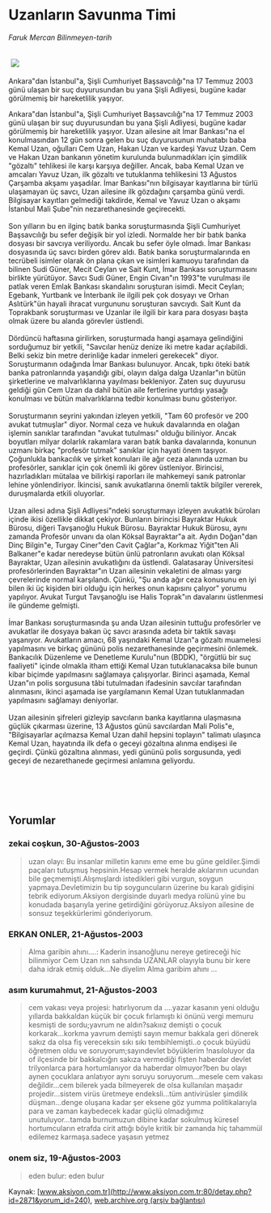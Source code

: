# Uzanların Savunma Timi

*Faruk Mercan Bilinmeyen-tarih*

<div>
 <font>
  <img border="0" height="1" src="/web/20050315025934im_/http://www.aksiyon.com.tr/images/blank.gif"/>
 </font>
 <font class="content">
  <p>
   <img border="0" hspace="5" src="http://web.archive.org/web/20050315025934im_/http://www.aksiyon.com.tr/resim/454/10.jpg" vspace="5"/>
  </p>
 </font>
 <font class="content">
  Ankara"dan İstanbul"a, Şişli Cumhuriyet Başsavcılığı"na 17 Temmuz 2003 günü ulaşan bir suç duyurusundan bu yana Şişli Adliyesi, bugüne kadar görülmemiş bir hareketlilik yaşıyor.
 </font>
 <br/>
 <p>
  <font class="content">
   Ankara"dan İstanbul"a, Şişli Cumhuriyet Başsavcılığı"na 17 Temmuz 2003 günü ulaşan bir suç duyurusundan bu yana Şişli Adliyesi, bugüne kadar görülmemiş bir hareketlilik yaşıyor. Uzan ailesine ait İmar Bankası"na el konulmasından 12 gün sonra gelen bu suç duyurusunun muhatabı baba Kemal Uzan, oğulları Cem Uzan, Hakan Uzan ve kardeşi Yavuz Uzan. Cem ve Hakan Uzan bankanın yönetim kurulunda bulunmadıkları için şimdilik "gözaltı" tehlikesi ile karşı karşıya değiller. Ancak, baba Kemal Uzan ve amcaları Yavuz Uzan, ilk gözaltı ve tutuklanma tehlikesini 13 Ağustos Çarşamba akşamı yaşadılar. İmar Bankası"nın bilgisayar kayıtlarına bir türlü ulaşamayan üç savcı, Uzan ailesine ilk gözdağını çarşamba günü verdi. Bilgisayar kayıtları gelmediği takdirde, Kemal ve Yavuz Uzan o akşamı İstanbul Mali Şube"nin nezarethanesinde geçirecekti.
   <br>
    <br>
     Son yılların bu en ilginç batık banka soruşturmasında Şişli Cumhuriyet Başsavcılığı bu sefer değişik bir yol izledi. Normalde her bir batık banka dosyası bir savcıya veriliyordu. Ancak bu sefer öyle olmadı. İmar Bankası dosyasında üç savcı birden görev aldı. Batık banka soruşturmalarında en tecrübeli isimler olarak ön plana çıkan ve isimleri kamuoyu tarafından da bilinen Sudi Güner, Mecit Ceylan ve Sait Kunt, İmar Bankası soruşturmasını birlikte yürütüyor. Savcı Sudi Güner, Engin Civan"ın 1993"te vurulması ile patlak veren Emlak Bankası skandalını soruşturan isimdi. Mecit Ceylan; Egebank, Yurtbank ve İnterbank ile ilgili pek çok dosyayı ve Orhan Aslıtürk"ün hayali ihracat vurgununu soruşturan savcıydı. Sait Kunt da Toprakbank soruşturması ve Uzanlar ile ilgili bir kara para dosyası başta olmak üzere bu alanda görevler üstlendi.
     <br>
      <br>
       Dördüncü haftasına girilirken, soruşturmada hangi aşamaya gelindiğini sorduğumuz bir yetkili, "Savcılar henüz denize iki metre kadar açılabildi. Belki sekiz bin metre derinliğe kadar inmeleri gerekecek" diyor. Soruşturmanın odağında İmar Bankası bulunuyor. Ancak, tıpkı öteki batık banka patronlarında yaşandığı gibi, olayın dalga dalga Uzanlar"ın bütün şirketlerine ve malvarlıklarına yayılması bekleniyor. Zaten suç duyurusu geldiği gün Cem Uzan da dahil bütün aile fertlerine yurtdışı yasağı konulması ve bütün malvarlıklarına tedbir konulması bunu gösteriyor.
       <br/>
       <br/>
       Soruşturmanın seyrini yakından izleyen yetkili, "Tam 60 profesör ve 200 avukat tutmuşlar" diyor. Normal ceza ve hukuk davalarında en olağan işlemin sanıklar tarafından "avukat tutulması" olduğu biliniyor. Ancak boyutları milyar dolarlık rakamlara varan batık banka davalarında, konunun uzmanı birkaç "profesör tutmak" sanıklar için hayati önem taşıyor. Çoğunlukla bankacılık ve şirket konuları ile ağır ceza alanında uzman bu profesörler, sanıklar için çok önemli iki görev üstleniyor. Birincisi, hazırladıkları mütalaa ve bilirkişi raporları ile mahkemeyi sanık patronlar lehine yönlendiriyor. İkincisi, sanık avukatlarına önemli taktik bilgiler vererek, duruşmalarda etkili oluyorlar.
       <br/>
       <br/>
       Uzan ailesi adına Şişli Adliyesi"ndeki soruşturmayı izleyen avukatlık büroları içinde ikisi özellikle dikkat çekiyor. Bunların birincisi Bayraktar Hukuk Bürosu, diğeri Tavşanoğlu Hukuk Bürosu. Bayraktar Hukuk Bürosu, aynı zamanda Profesör unvanı da olan Köksal Bayraktar"a ait. Aydın Doğan"dan Dinç Bilgin"e, Turgay Ciner"den Cavit Çağlar"a, Korkmaz Yiğit"ten Ali Balkaner"e kadar neredeyse bütün ünlü patronların avukatı olan Köksal Bayraktar, Uzan ailesinin avukatlığını da üstlendi. Galatasaray Üniversitesi profesörlerinden Bayraktar"ın Uzan ailesinin vekaletini de alması yargı çevrelerinde normal karşılandı. Çünkü, "Şu anda ağır ceza konusunu en iyi bilen iki üç kişiden biri olduğu için herkes onun kapısını çalıyor" yorumu yapılıyor. Avukat Turgut Tavşanoğlu ise Halis Toprak"ın davalarını üstlenmesi ile gündeme gelmişti.
       <br/>
       <br/>
       İmar Bankası soruşturmasında şu anda Uzan ailesinin tuttuğu profesörler ve avukatlar ile dosyaya bakan üç savcı arasında adeta bir taktik savaşı yaşanıyor. Avukatların amacı, 68 yaşındaki Kemal Uzan"a gözaltı muamelesi yapılmasını ve birkaç gününü polis nezarethanesinde geçirmesini önlemek. Bankacılık Düzenleme ve Denetleme Kurulu"nun (BDDK), "örgütlü bir suç faaliyeti" içinde olmakla itham ettiği Kemal Uzan tutuklanacaksa bile bunun kibar biçimde yapılmasını sağlamaya çalışıyorlar. Birinci aşamada, Kemal Uzan"ın polis sorgusuna tâbi tutulmadan ifadesinin savcılar tarafından alınmasını, ikinci aşamada ise yargılamanın Kemal Uzan tutuklanmadan yapılmasını sağlamayı deniyorlar.
       <br/>
       <br/>
       Uzan ailesinin şifreleri gizleyip savcıların banka kayıtlarına ulaşmasına güçlük çıkarması üzerine, 13 Ağustos günü savcılardan Mali Polis"e, "Bilgisayarlar açılmazsa Kemal Uzan dahil hepsini toplayın" talimatı ulaşınca Kemal Uzan, hayatında ilk defa o geceyi gözaltına alınma endişesi ile geçirdi. Çünkü gözaltına alınması, yedi gününü polis sorgusunda, yedi geceyi de nezarethanede geçirmesi anlamına geliyordu.
       <br/>
      </br>
     </br>
    </br>
   </br>
  </font>
 </p>
</div>


## Yorumlar

### zekai coşkun, 30-Ağustos-2003
> uzan olayı: 
> Bu insanlar milletin kanını eme eme bu güne geldiler.Şimdi paçaları tutuşmuş hepsinin.Hesap vermek heralde akılarının ucundan bile geçmemişti.Alışmışlardı istedikleri gibi vurgun, soygun yapmaya.Devletimizin bu tip soyguncuların üzerine bu karalı gidişini tebrik ediyorum.Aksiyon dergisinde duyarlı medya rolünü yine bu konudada başarıyla yerine getirdiğini görüyoruz.Aksiyon ailesine de sonsuz teşekkürlerimi gönderiyorum.

### ERKAN  ONLER, 21-Ağustos-2003
> Alma garibin ahını....: 
> Kaderin insanoğlunu nereye getireceği  hic  bilinmiyor  Cem Uzan nın sahsında  UZANLAR olayıyla bunu bir kere  daha  idrak  etmiş olduk...Ne  diyelim Alma garibim ahını ...

### asım kurumahmut, 21-Ağustos-2003
> cem vakası veya projesi: 
> hatırlıyorum da ....yazar kasanın yeni olduğu yıllarda bakkaldan küçük bir çocuk fırlamıştı ki önünü vergi memuru kesmişti de  sordu;yavrum ne aldın?sakııız demişti o çocuk korkarak...korkma yavrum demişti sayın memur bakkala geri dönerek sakız da olsa fiş vereceksin sıkı sıkı tembihlemişti..o çocuk büyüdü öğretmen oldu ve soruyorum;sayındevlet böyüklerim !nasıloluyor da of ilçesinde bir bakkalcığın sakıza vermediği fişten haberdar devlet trilyonlarca para hortumlanıyor da haberdar olmuyor?ben bu olayı aynen çocuklara anlatıyor aynı soruyu soruyorum...mesele cem vakası değildir...cem bilerek yada bilmeyerek de olsa kullanılan maşadır projedir...sistem  virüs üretmeye endeksli...tüm antivirüsler şimdilik düşman...denge oluşana kadar şer eksene göz yumma politikalarıyla para ve zaman kaybedecek kadar güçlü olmadığımız unutuluyor...tamda burnumuzun dibine kadar sokulmuş küresel hortumcuların etrafda cirit attığı böyle kritik bir zamanda hiç tahammül edilemez karmaşa.sadece yaşasın yetmez

### onem siz, 19-Ağustos-2003
> eden bulur: 
> eden bulur

Kaynak: [www.aksiyon.com.tr](http://www.aksiyon.com.tr:80/detay.php?id=2871&yorum_id=240), [web.archive.org (arşiv bağlantısı)](http://web.archive.org/web/20050315025934/http://www.aksiyon.com.tr:80/detay.php?id=2871&yorum_id=240)
